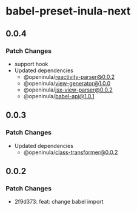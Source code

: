 # babel-preset-inula-next

## 0.0.4

### Patch Changes

- support hook
- Updated dependencies
  - @openinula/reactivity-parser@0.0.2
  - @openinula/view-generator@1.0.0
  - @openinula/jsx-view-parser@0.0.2
  - @openinula/babel-api@1.0.1

## 0.0.3

### Patch Changes

- Updated dependencies
  - @openinula/class-transformer@0.0.2

## 0.0.2

### Patch Changes

- 2f9d373: feat: change babel import
